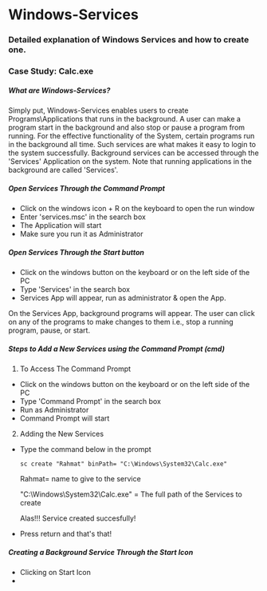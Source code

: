 # Windows-Services
### Detailed explanation of Windows Services and how to create one.
### Case Study: Calc.exe 



##### What are Windows-Services?
Simply put, Windows-Services enables users to create Programs\Applications that runs in the background. A user can make a program start in the background and also stop or pause a program from running. For the effective functionality of the System, certain programs run in the background all time. Such services are what makes it easy to login to the system successfully. Background services can be accessed through the 'Services' Application on the system. Note that running applications in the background are called 'Services'. 


##### Open Services Through the Command Prompt

- Click on the windows icon + R on the keyboard to open the run window
- Enter 'services.msc' in the search box
- The Application will start
- Make sure you run it as Administrator


##### Open Services Through the Start button
- Click on the windows button on the keyboard or on the left side of the PC
- Type 'Services' in the search box
- Services App will appear, run as administrator & open the App.

On the Services App, background programs will appear. The user can click on any of the programs to make changes to them i.e., stop a running program, pause, or start.

##### Steps to Add a New Services using the Command Prompt (cmd)

1. To Access The Command Prompt 
  - Click on the windows button on the keyboard or on the left side of the PC
  - Type 'Command Prompt' in the search box
  - Run as Administrator
  - Command Prompt will start
  
2. Adding the New Services

- Type the command below in the prompt

  ```
  sc create "Rahmat" binPath= "C:\Windows\System32\Calc.exe"
  ```
  
  Rahmat= name to give to the service 
  
  "C:\Windows\System32\Calc.exe" = The full path of the Services to create
  
  Alas!!! Service created succesfully!
  
- Press return and that's that!

##### Creating a Background Service Through the Start Icon

- Clicking on Start Icon
- 
